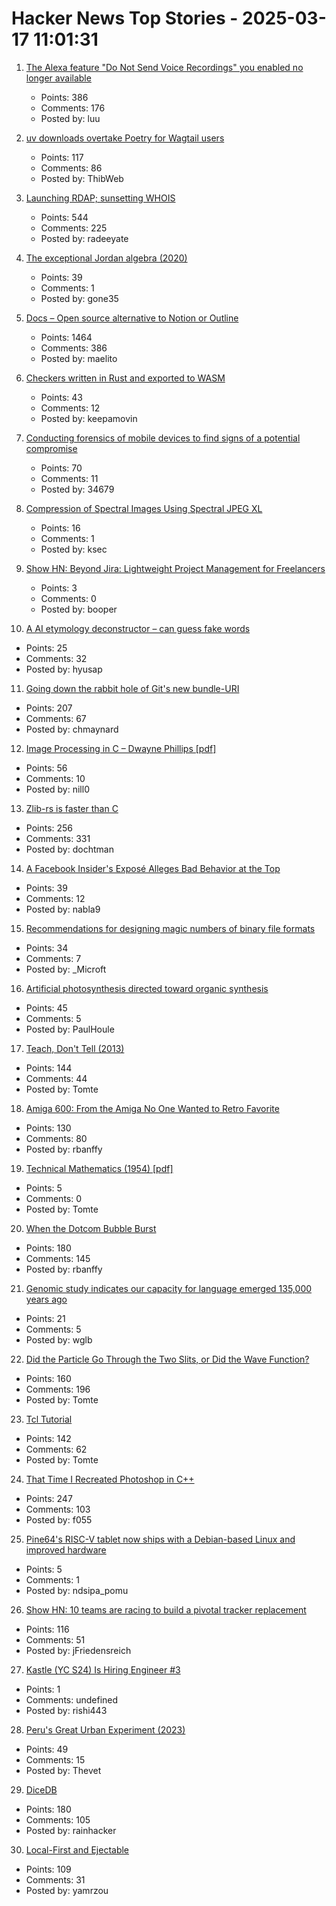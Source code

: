 # Hacker News Top Stories - 2025-03-17 11:01:31

1. [The Alexa feature "Do Not Send Voice Recordings" you enabled no longer available](https://discuss.systems/@dev/114161826926246661)
   - Points: 386
   - Comments: 176
   - Posted by: luu

2. [uv downloads overtake Poetry for Wagtail users](https://wagtail.org/blog/uv-overtakes-poetry/)
   - Points: 117
   - Comments: 86
   - Posted by: ThibWeb

3. [Launching RDAP; sunsetting WHOIS](https://www.icann.org/en/announcements/details/icann-update-launching-rdap-sunsetting-whois-27-01-2025-en)
   - Points: 544
   - Comments: 225
   - Posted by: radeeyate

4. [The exceptional Jordan algebra (2020)](https://cp4space.hatsya.com/2020/10/28/the-exceptional-jordan-algebra/)
   - Points: 39
   - Comments: 1
   - Posted by: gone35

5. [Docs – Open source alternative to Notion or Outline](https://github.com/suitenumerique/docs)
   - Points: 1464
   - Comments: 386
   - Posted by: maelito

6. [Checkers written in Rust and exported to WASM](https://kevinalbs.com/checkers/)
   - Points: 43
   - Comments: 12
   - Posted by: keepamovin

7. [Conducting forensics of mobile devices to find signs of a potential compromise](https://github.com/mvt-project/mvt)
   - Points: 70
   - Comments: 11
   - Posted by: 34679

8. [Compression of Spectral Images Using Spectral JPEG XL](https://jcgt.org/published/0014/01/04/)
   - Points: 16
   - Comments: 1
   - Posted by: ksec

9. [Show HN: Beyond Jira: Lightweight Project Management for Freelancers](https://enkitask.com/)
   - Points: 3
   - Comments: 0
   - Posted by: booper

10. [A AI etymology deconstructor – can guess fake words](https://deconstructor.ayush.digital/)
   - Points: 25
   - Comments: 32
   - Posted by: hyusap

11. [Going down the rabbit hole of Git's new bundle-URI](https://blog.gitbutler.com/going-down-the-rabbit-hole-of-gits-new-bundle-uri/)
   - Points: 207
   - Comments: 67
   - Posted by: chmaynard

12. [Image Processing in C – Dwayne Phillips [pdf]](https://homepages.inf.ed.ac.uk/rbf/BOOKS/PHILLIPS/cips2ed.pdf)
   - Points: 56
   - Comments: 10
   - Posted by: nill0

13. [Zlib-rs is faster than C](https://trifectatech.org/blog/zlib-rs-is-faster-than-c/)
   - Points: 256
   - Comments: 331
   - Posted by: dochtman

14. [A Facebook Insider's Exposé Alleges Bad Behavior at the Top](https://web.archive.org/web/20250310221013/https://www.nytimes.com/2025/03/10/books/review/careless-people-sarah-wynn-williams.html)
   - Points: 39
   - Comments: 12
   - Posted by: nabla9

15. [Recommendations for designing magic numbers of binary file formats](https://hackers.town/@zwol/114155595855705796)
   - Points: 34
   - Comments: 7
   - Posted by: _Microft

16. [Artificial photosynthesis directed toward organic synthesis](https://www.nature.com/articles/s41467-025-56374-z)
   - Points: 45
   - Comments: 5
   - Posted by: PaulHoule

17. [Teach, Don't Tell (2013)](https://stevelosh.com/blog/2013/09/teach-dont-tell/)
   - Points: 144
   - Comments: 44
   - Posted by: Tomte

18. [Amiga 600: From the Amiga No One Wanted to Retro Favorite](https://dfarq.homeip.net/amiga-600-the-amiga-no-one-wanted/)
   - Points: 130
   - Comments: 80
   - Posted by: rbanffy

19. [Technical Mathematics (1954) [pdf]](https://sliderulemuseum.com/Manuals/TechnicalMathematics_RiceAndKnight.pdf)
   - Points: 5
   - Comments: 0
   - Posted by: Tomte

20. [When the Dotcom Bubble Burst](https://dfarq.homeip.net/when-the-dotcom-bubble-burst/)
   - Points: 180
   - Comments: 145
   - Posted by: rbanffy

21. [Genomic study indicates our capacity for language emerged 135,000 years ago](https://phys.org/news/2025-03-genomic-capacity-language-emerged-years.html)
   - Points: 21
   - Comments: 5
   - Posted by: wglb

22. [Did the Particle Go Through the Two Slits, or Did the Wave Function?](https://profmattstrassler.com/2025/03/13/did-the-particle-go-through-the-two-slits-or-did-the-wave-function/)
   - Points: 160
   - Comments: 196
   - Posted by: Tomte

23. [Tcl Tutorial](https://www.tcl-lang.org/man/tcl8.5/tutorial/tcltutorial.html)
   - Points: 142
   - Comments: 62
   - Posted by: Tomte

24. [That Time I Recreated Photoshop in C++](https://f055.net/technology/that-time-i/that-time-i-recreated-photoshop-in-c/)
   - Points: 247
   - Comments: 103
   - Posted by: f055

25. [Pine64's RISC-V tablet now ships with a Debian-based Linux and improved hardware](https://liliputing.com/pine64s-risc-v-tablet-now-ships-with-a-debian-based-linux-distro-and-improved-hardware/)
   - Points: 5
   - Comments: 1
   - Posted by: ndsipa_pomu

26. [Show HN: 10 teams are racing to build a pivotal tracker replacement](https://bye-tracker.net)
   - Points: 116
   - Comments: 51
   - Posted by: jFriedensreich

27. [Kastle (YC S24) Is Hiring Engineer #3](https://www.ycombinator.com/companies/kastle/jobs/XSq5nJT-founding-applied-ai-engineer-at-kastle)
   - Points: 1
   - Comments: undefined
   - Posted by: rishi443

28. [Peru's Great Urban Experiment (2023)](https://archaeology.org/issues/may-june-2023/features/peru-chimu-chan-chan/)
   - Points: 49
   - Comments: 15
   - Posted by: Thevet

29. [DiceDB](https://dicedb.io/)
   - Points: 180
   - Comments: 105
   - Posted by: rainhacker

30. [Local-First and Ejectable](https://thymer.com/local-first-ejectable)
   - Points: 109
   - Comments: 31
   - Posted by: yamrzou

